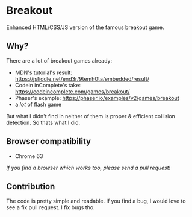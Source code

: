 # Breakout
Enhanced HTML/CSS/JS version of the famous breakout game.

## Why?
There are a lot of breakout games already:
- MDN's tutorial's result: https://jsfiddle.net/end3r/9temh0ta/embedded/result/
- Codein inComplete's take: https://codeincomplete.com/games/breakout/
- Phaser's example: https://phaser.io/examples/v2/games/breakout
- a *lot* of flash game

But what I didn't find in neither of them is proper & efficient collision detection.
So thats what I did.

## Browser compatibility
- Chrome 63

*If you find a browser which works too, please send a pull request!*

## Contribution
The code is pretty simple and readable.
If you find a bug, I would love to see a fix pull request.
I fix bugs tho.